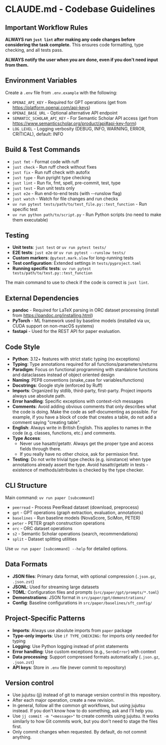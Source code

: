 # CLAUDE.md - Codebase Guidelines

## Important Workflow Rules
**ALWAYS run `just lint` after making any code changes before considering the task
complete.** This ensures code formatting, type checking, and all tests pass.

**ALWAYS notify the user when you are done, even if you don't need input from them.**

## Environment Variables
Create a `.env` file from `.env.example` with the following:
- `OPENAI_API_KEY` - Required for GPT operations (get from https://platform.openai.com/api-keys)
- `OPENAI_BASE_URL` - Optional alternative API endpoint
- `SEMANTIC_SCHOLAR_API_KEY` - For Semantic Scholar API access (get from https://www.semanticscholar.org/product/api#api-key-form)
- `LOG_LEVEL` - Logging verbosity (DEBUG, INFO, WARNING, ERROR, CRITICAL), default: INFO

## Build & Test Commands
- `just fmt` - Format code with ruff
- `just check` - Run ruff check without fixes
- `just fix` - Run ruff check with autofix
- `just type` - Run pyright type checking
- `just lint` - Run fix, fmt, spell, pre-commit, test, type
- `just test` - Run unit tests only
- `just e2e` - Run end-to-end tests (with --runslow flag)
- `just watch` - Watch for file changes and run checks
- `uv run pytest tests/path/to/test_file.py::test_function` - Run specific test
- `uv run python path/to/script.py` - Run Python scripts (no need to make them executable)

## Testing
- **Unit tests**: `just test` or `uv run pytest tests/`
- **E2E tests**: `just e2e` or `uv run pytest --runslow tests/`
- **Custom markers**: `@pytest.mark.slow` for long-running tests
- **Test configuration**: Extended settings in `tests/pyproject.toml`
- **Running specific tests**: `uv run pytest tests/path/to/test.py::test_function`

The main command to use to check if the code is correct is `just lint`.

## External Dependencies
- **pandoc** - Required for LaTeX parsing in ORC dataset processing (install from https://pandoc.org/installing.html)
- **PyTorch** - ML framework used by baseline models (installed via uv, CUDA support on non-macOS systems)
- **fastapi** - Used for the REST API for paper evaluation.

## Code Style
- **Python**: 3.12+ features with strict static typing (no exceptions)
- **Typing**: Type annotations required for all functions/parameters/returns
- **Paradigm**: Focus on functional programming with standalone functions and
  dataclasses instead of object oriented design
- **Naming**: PEP8 conventions (snake_case for variables/functions)
- **Docstrings**: Google style (enforced by Ruff)
- **Imports**: Organized by stdlib, third-party, first-party. Project imports always use
  absolute path.
- **Error handling**: Specific exceptions with context-rich messages
- **Comments**: Avoid adding obvious comments that only describes what the code is
  doing. Make the code as self-documenting as possible. For example, if you have a block
  of code that creates a table, do not add a comment saying "creating table".
- **English**: Always write in British English. This applies to names in the code (e.g.
  classes, functions, etc.) and comments.
- **Type Access**:
  - Never use hasattr/getattr. Always get the proper type and access fields through there.
  - If you really have no other choice, ask for permission first.
- **Testing**: Do not write trivial type checks (e.g. isinstance) when type annotations
  already assert the type. Avoid hasattr/getattr in tests - existence of
  methods/attributes is checked by the type checker.

## CLI Structure
Main command: `uv run paper [subcommand]`
- `peerread` - Process PeerRead dataset (download, preprocess)
- `gpt` - GPT operations (graph extraction, evaluation, annotations)
- `baselines` - Run baseline models (NovaScore, SciMon, PETER)
- `peter` - PETER graph construction operations
- `orc` - ORC dataset operations
- `s2` - Semantic Scholar operations (search, recommendations)
- `split` - Dataset splitting utilities

Use `uv run paper [subcommand] --help` for detailed options.

## Data Formats
- **JSON files**: Primary data format, with optional compression (`.json.gz`, `.json.zst`)
- **JSONL**: Used for streaming large datasets
- **TOML**: Configuration files and prompts (`src/paper/gpt/prompts/*.toml`)
- **Demonstrations**: JSON format in `src/paper/gpt/demonstrations/`
- **Config**: Baseline configurations in `src/paper/baselines/sft_config/`

## Project-Specific Patterns
- **Imports**: Always use absolute imports from `paper` package
- **Type-only imports**: Use `if TYPE_CHECKING:` for imports only needed for typing
- **Logging**: Use Python logging instead of print statements
- **Error handling**: Use custom exceptions (e.g., `SerdeError`) with context
- **Data processing**: Support compressed formats automatically (`.json.gz`, `.json.zst`)
- **API keys**: Store in `.env` file (never commit to repository)

## Version control
- Use jujutsu (jj) instead of git to manage version control in this repository.
- After each major operation, create a new revision.
- In general, follow all the common git workflows, but using jujutsu instead. If you
  don't know how to do something, ask and I'll help you.
- Use `jj commit -m "<message>"` to create commits using jujutsu. It works similarly to
  how Git commits work, but you don't need to stage the files first.
- Only commit changes when requested. By default, do not commit anything.
